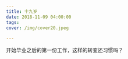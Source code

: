 ```yaml
---
title: 十九岁
date: 2018-11-09 04:00:00
tags:
cover: /img/cover20.jpeg

---
```

开始毕业之后的第一份工作，这样的转变还习惯吗？
